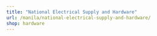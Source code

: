 ```yaml
---
title: "National Electrical Supply and Hardware"
url: /manila/national-electrical-supply-and-hardware/
shop: hardware
---
```

